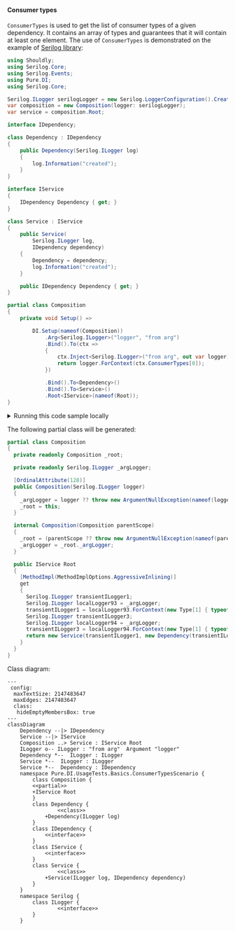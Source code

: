 #### Consumer types

`ConsumerTypes` is used to get the list of consumer types of a given dependency. It contains an array of types and guarantees that it will contain at least one element. The use of `ConsumerTypes` is demonstrated on the example of [Serilog library](https://serilog.net/):


```c#
using Shouldly;
using Serilog.Core;
using Serilog.Events;
using Pure.DI;
using Serilog.Core;

Serilog.ILogger serilogLogger = new Serilog.LoggerConfiguration().CreateLogger();
var composition = new Composition(logger: serilogLogger);
var service = composition.Root;

interface IDependency;

class Dependency : IDependency
{
    public Dependency(Serilog.ILogger log)
    {
        log.Information("created");
    }
}

interface IService
{
    IDependency Dependency { get; }
}

class Service : IService
{
    public Service(
        Serilog.ILogger log,
        IDependency dependency)
    {
        Dependency = dependency;
        log.Information("created");
    }

    public IDependency Dependency { get; }
}

partial class Composition
{
    private void Setup() =>

        DI.Setup(nameof(Composition))
            .Arg<Serilog.ILogger>("logger", "from arg")
            .Bind().To(ctx =>
            {
                ctx.Inject<Serilog.ILogger>("from arg", out var logger);
                return logger.ForContext(ctx.ConsumerTypes[0]);
            })

            .Bind().To<Dependency>()
            .Bind().To<Service>()
            .Root<IService>(nameof(Root));
}
```

<details>
<summary>Running this code sample locally</summary>

- Make sure you have the [.NET SDK 9.0](https://dotnet.microsoft.com/en-us/download/dotnet/9.0) or later is installed
```bash
dotnet --list-sdk
```
- Create a net9.0 (or later) console application
```bash
dotnet new console -n Sample
```
- Add references to NuGet packages
  - [Pure.DI](https://www.nuget.org/packages/Pure.DI)
  - [Shouldly](https://www.nuget.org/packages/Shouldly)
  - [Serilog.Core](https://www.nuget.org/packages/Serilog.Core)
  - [Serilog.Events](https://www.nuget.org/packages/Serilog.Events)
```bash
dotnet add package Pure.DI
dotnet add package Shouldly
dotnet add package Serilog.Core
dotnet add package Serilog.Events
```
- Copy the example code into the _Program.cs_ file

You are ready to run the example 🚀
```bash
dotnet run
```

</details>

The following partial class will be generated:

```c#
partial class Composition
{
  private readonly Composition _root;

  private readonly Serilog.ILogger _argLogger;

  [OrdinalAttribute(128)]
  public Composition(Serilog.ILogger logger)
  {
    _argLogger = logger ?? throw new ArgumentNullException(nameof(logger));
    _root = this;
  }

  internal Composition(Composition parentScope)
  {
    _root = (parentScope ?? throw new ArgumentNullException(nameof(parentScope)))._root;
    _argLogger = _root._argLogger;
  }

  public IService Root
  {
    [MethodImpl(MethodImplOptions.AggressiveInlining)]
    get
    {
      Serilog.ILogger transientILogger1;
      Serilog.ILogger localLogger93 = _argLogger;
      transientILogger1 = localLogger93.ForContext(new Type[1] { typeof(Service) }[0]);
      Serilog.ILogger transientILogger3;
      Serilog.ILogger localLogger94 = _argLogger;
      transientILogger3 = localLogger94.ForContext(new Type[1] { typeof(Dependency) }[0]);
      return new Service(transientILogger1, new Dependency(transientILogger3));
    }
  }
}
```

Class diagram:

```mermaid
---
 config:
  maxTextSize: 2147483647
  maxEdges: 2147483647
  class:
   hideEmptyMembersBox: true
---
classDiagram
	Dependency --|> IDependency
	Service --|> IService
	Composition ..> Service : IService Root
	ILogger o-- ILogger : "from arg"  Argument "logger"
	Dependency *--  ILogger : ILogger
	Service *--  ILogger : ILogger
	Service *--  Dependency : IDependency
	namespace Pure.DI.UsageTests.Basics.ConsumerTypesScenario {
		class Composition {
		<<partial>>
		+IService Root
		}
		class Dependency {
				<<class>>
			+Dependency(ILogger log)
		}
		class IDependency {
			<<interface>>
		}
		class IService {
			<<interface>>
		}
		class Service {
				<<class>>
			+Service(ILogger log, IDependency dependency)
		}
	}
	namespace Serilog {
		class ILogger {
				<<interface>>
		}
	}
```

